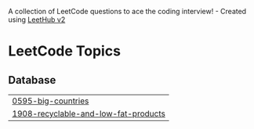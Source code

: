 A collection of LeetCode questions to ace the coding interview! - Created using [LeetHub v2](https://github.com/arunbhardwaj/LeetHub-2.0)
<!---LeetCode Topics Start-->
# LeetCode Topics
## Database
|  |
| ------- |
| [0595-big-countries](https://github.com/SMittu-2024/LeetCode-SQL/tree/master/0595-big-countries) |
| [1908-recyclable-and-low-fat-products](https://github.com/SMittu-2024/LeetCode-SQL/tree/master/1908-recyclable-and-low-fat-products) |

<!---LeetCode Topics End-->

